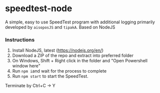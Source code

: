 # speedtest-node
A simple, easy to use SpeedTest program with additional logging primarily developed by `aisoposJS` and `tipakA`. Based on NodeJS

### Instructions

1. Install NodeJS, latest (https://nodejs.org/en/)
2. Download a ZIP of the repo and extract into preferred folder
3. On Windows, Shift + Right click in the folder and "Open Powershell window here"
4. Run `npm i`and wait for the process to complete
5. Run `npm start` to start the SpeedTest.

Terminate by Ctrl+C -> Y
